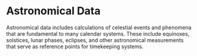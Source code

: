 # Astronomical Data

Astronomical data includes calculations of celestial events and phenomena that are fundamental to many calendar systems. These include equinoxes, solstices, lunar phases, eclipses, and other astronomical measurements that serve as reference points for timekeeping systems.
